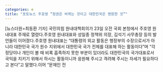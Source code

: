 ```yaml
---
categories: e
title: "포토뉴스 주호영 “정권은 바뀌는 것이고 대한민국은 영원한 것”"
---
```

[뉴스더원=최동환 기자] 국민의힘 원내대책회의가 23일 오전 국회 본청에서 주호영 원내대표 주재로 열렸다.주호영 원내대표와 성일종 정책위 의장, 김석기 사무총장 등의 발언들이 이어졌다.주호영 원내대표는 “대통령의 외교 활동은 행정부의 수장으로서가 아니라 대한민국 국가 원수 지위에서 대한민국 국가 전체를 대표해 하는 활동이다”며 “각 정당이나 개인이 볼 때 비록 흡족하지 못한 부분이 있더라도 대한민국의 국가대표로서 국익을 지키기 위해서 하시는 활동이니까 응원해 주시고 격려해 주시는 자세가 필요하다고 본다”고 말했다.이어 “문재인 전